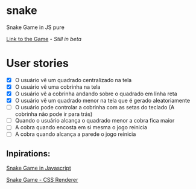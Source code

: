 # snake
Snake Game in JS pure

[Link to the Game](https://nicolas-oliveira.github.io/snake/) - *Still in beta*

# User stories

- [x]  O usuário vê um quadrado centralizado na tela
- [x]  O usuário vê uma cobrinha na tela
- [x]  O usuário vê a cobrinha andando sobre o quadrado em linha reta
- [x]  O usuário vê um quadrado menor na tela que é gerado aleatoriamente
- [ ]  O usuário pode controlar a cobrinha com as setas do teclado (A cobrinha não pode ir para trás)
- [ ]  Quando o usuário alcança o quadrado menor a cobra fica maior
- [ ]  A cobra quando encosta em si mesma o jogo reinicia
- [ ]  A cobra quando alcança a parede o jogo reinicia

## Inpirations:

[Snake Game in Javascript](https://codepen.io/borkro/pen/JvZJxq)

[Snake Game - CSS Renderer](https://codepen.io/jackrugile/pen/IHbvh?editors=0110)
